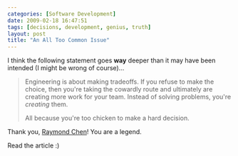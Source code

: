 ```yaml
---
categories: [Software Development]
date: 2009-02-18 16:47:51
tags: [decisions, development, genius, truth]
layout: post
title: "An All Too Common Issue"
---
```

I think the following statement goes <strong>way</strong> deeper than it may have been intended (I might be wrong of course)...
<blockquote cite="Raymond Chen"><p>Engineering is about making tradeoffs. If you refuse to make the choice, then you're taking the cowardly route and ultimately are creating more work for your team. Instead of solving problems, you're <em>creating</em> them.

All because you're too chicken to make a hard decision.</p></blockquote>
Thank you, <a href="http://blogs.msdn.com/oldnewthing/archive/posts/9416485.aspx" title="The checkbox: The mating call of the loser">Raymond Chen</a>! You are a legend.

Read the article :)

<!--adsense-->
